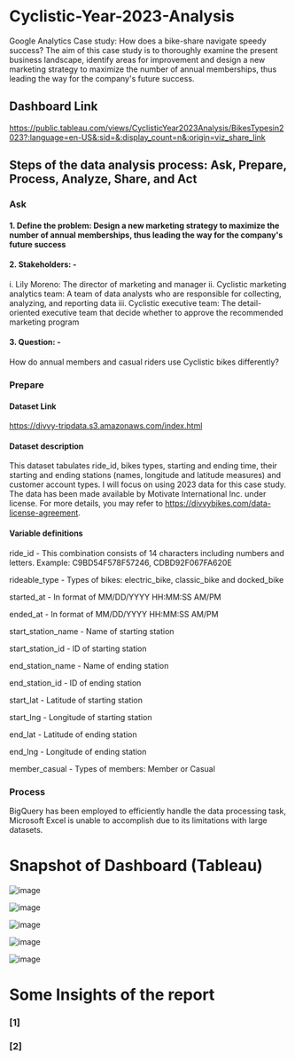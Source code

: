 # Cyclistic-Year-2023-Analysis
Google Analytics Case study: How does a bike-share navigate speedy success? The aim of this case study is to thoroughly examine the present business landscape, identify areas for improvement and design a new marketing strategy to maximize the number of annual memberships, thus leading the way for the company's future success.

## Dashboard Link
https://public.tableau.com/views/CyclisticYear2023Analysis/BikesTypesin2023?:language=en-US&:sid=&:display_count=n&:origin=viz_share_link


##  Steps of the data analysis process: Ask, Prepare, Process, Analyze, Share, and Act

### Ask
#### 1. Define the problem: Design a new marketing strategy to maximize the number of annual memberships, thus leading the way for the company's future success

#### 2. Stakeholders: - 
i. Lily Moreno: The director of marketing and manager
ii. Cyclistic marketing analytics team: A team of data analysts who are responsible for collecting, analyzing, and reporting data
iii. Cyclistic executive team: The detail-oriented executive team that decide whether to approve the recommended marketing program

#### 3. Question: - 
How do annual members and casual riders use Cyclistic bikes differently?


### Prepare

#### Dataset Link
https://divvy-tripdata.s3.amazonaws.com/index.html

#### Dataset description
This dataset tabulates ride_id, bikes types, starting and ending time, their starting and ending stations (names, longitude and latitude measures) and customer account types. I will focus on using 2023 data for this case study.
The data has been made available by Motivate International Inc. under license. For more details, you may refer to https://divvybikes.com/data-license-agreement. 

#### Variable definitions

ride_id - This combination consists of 14 characters including numbers and letters. Example: C9BD54F578F57246, CDBD92F067FA620E

rideable_type - Types of bikes: electric_bike, classic_bike and docked_bike

started_at - In format of MM/DD/YYYY HH:MM:SS AM/PM

ended_at - In format of MM/DD/YYYY HH:MM:SS AM/PM

start_station_name - Name of starting station

start_station_id - ID of starting station

end_station_name - Name of ending station

end_station_id - ID of ending station

start_lat - Latitude of starting station

start_lng	- Longitude of starting station

end_lat	- Latitude of ending station

end_lng	- Longitude of ending station

member_casual - Types of members: Member or Casual

### Process
BigQuery has been employed to efficiently handle the data processing task, Microsoft Excel is unable to accomplish due to its limitations with large datasets.



# Snapshot of Dashboard (Tableau)
![image](https://github.com/shanlinnn318/Cyclistic-Year-2023-Analysis/assets/113488502/aeb6d919-e1b5-4bc6-8a89-f8dd2c40a946)

![image](https://github.com/shanlinnn318/Cyclistic-Year-2023-Analysis/assets/113488502/5a3b0847-0f7b-4ccf-b432-2a66cc644924)

![image](https://github.com/shanlinnn318/Cyclistic-Year-2023-Analysis/assets/113488502/a043c5e8-d93e-4b58-8b40-aac4e6a2711a)

![image](https://github.com/shanlinnn318/Cyclistic-Year-2023-Analysis/assets/113488502/e1751338-cce4-4ba2-9ff5-9407780c112f)

![image](https://github.com/shanlinnn318/Cyclistic-Year-2023-Analysis/assets/113488502/eb256024-39e7-48b6-b9b4-b96e5685b09a)



# Some Insights of the report



### [1]
           
### [2] 

    

